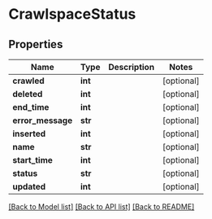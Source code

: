 # CrawlspaceStatus

## Properties
Name | Type | Description | Notes
------------ | ------------- | ------------- | -------------
**crawled** | **int** |  | [optional] 
**deleted** | **int** |  | [optional] 
**end_time** | **int** |  | [optional] 
**error_message** | **str** |  | [optional] 
**inserted** | **int** |  | [optional] 
**name** | **str** |  | [optional] 
**start_time** | **int** |  | [optional] 
**status** | **str** |  | [optional] 
**updated** | **int** |  | [optional] 

[[Back to Model list]](../README.md#documentation-for-models) [[Back to API list]](../README.md#documentation-for-api-endpoints) [[Back to README]](../README.md)


